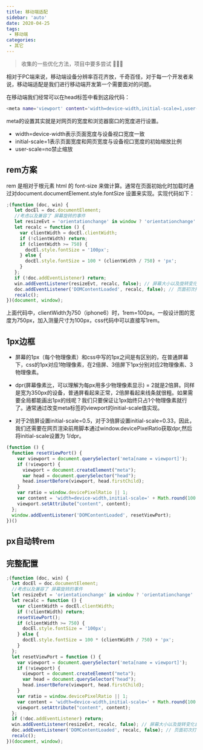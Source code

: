 ```yaml
---
title: 移动端适配
sidebar: 'auto'
date: 2020-04-25
tags:
 - 移动端
categories:
 - 其它
---
```


> 收集的一些优化方法，项目中要多尝试 🤔🤔🤔


<!-- more --> 
相对于PC端来说，移动端设备分辨率百花齐放，千奇百怪，对于每一个开发者来说，移动端适配是我们进行移动端开发第一个需要面对的问题。

在移动端我们经常可以在head标签中看到这段代码：
```bash
<meta name='viewport' content='width=device-width,initial-scale=1,user-scale=no' />
```
meta的设置其实就是对网页的宽度和浏览器窗口的宽度进行设置。
- width=device-width表示页面宽度与设备视口宽度一致
- initial-scale=1表示页面宽度和网页宽度与设备视口宽度的初始缩放比例
- user-scale=no禁止缩放

## rem方案
rem 是相对于根元素 html 的 font-size 来做计算。通常在页面初始化时加载时通过对document.documentElement.style.fontSize 设置来实现。实现代码如下：
```javascript
;(function (doc, win) {
   let docEl = doc.documentElement;
   //考虑以及兼容了 屏幕旋转的事件
   let resizeEvt = 'orientationchange' in window ? 'orientationchange' : 'resize';
   let recalc = function () {
     var clientWidth = docEl.clientWidth;
     if (!clientWidth) return;
     if (clientWidth >= 750) {
       docEl.style.fontSize = '100px';
     } else {
       docEl.style.fontSize = 100 * (clientWidth / 750) + 'px';
     }
   };
   if (!doc.addEventListener) return;
   win.addEventListener(resizeEvt, recalc, false); // 屏幕大小以及旋转变化自适应
   doc.addEventListener('DOMContentLoaded', recalc, false); // 页面初次打开自适应
   recalc();
})(document, window);
```
上面代码中，clientWidth为750（iphone6）时，1rem=100px。一般设计图的宽度为750px，加入测量尺寸为100px，css代码中可以直接写1rem。

## 1px边框
- 屏幕的1px（每个物理像素）和css中写的1px之间是有区别的，在普通屏幕下，css的1px对应1物理像素，在2倍屏、3倍屏下1px分别对应2物理像素、3物理像素。

- dpr(屏幕像素比，可以理解为每px用多少物理像素显示) = 2就是2倍屏。同样是宽为350px的设备，普通屏看起来正常，2倍屏看起来线条就很粗。如果需要全局都能画出1px的线呢？我们只要保证让1px始终只占1个物理像素就行了。通常通过改变meta标签的viewport的initial-scale值实现。
- 对于2倍屏设置initial-scale=0.5，对于3倍屏设置initial-scale=0.33，因此，我们还需要在网页渲染前用脚本通过window.devicePixelRatio获取dpr,然后将initial-scale设置为 1/dpr。
  
```javascript
(function () {
  function resetViewPort() {
    var viewport = document.querySelector('meta[name = viewport]');
    if (!viewport) {
      viewport = document.createElement("meta");
      var head = document.querySelector("head");
      head.insertBefore(viewport, head.firstChild);
    }
    var ratio = window.devicePixelRatio || 1;
    var content = 'width=device-width,initial-scale=' + Math.round(100 / ratio) / 100 + ',maximum-scale=1,user-scalable=no';
    viewport.setAttribute("content", content);
  };
  window.addEventListener('DOMContentLoaded', resetViewPort);
})()
```
## px自动转rem

## 完整配置
```javascript
;(function (doc, win) {
  let docEl = doc.documentElement;
  //考虑以及兼容了 屏幕旋转的事件
  let resizeEvt = 'orientationchange' in window ? 'orientationchange' : 'resize';
  let recalc = function () {
    var clientWidth = docEl.clientWidth;
    if (!clientWidth) return;
    resetViewPort();
    if (clientWidth >= 750) {
      docEl.style.fontSize = '100px';
    } else {
      docEl.style.fontSize = 100 * (clientWidth / 750) + 'px';
    }
  };
  let resetViewPort = function () {
    var viewport = document.querySelector('meta[name = viewport]');
    if (!viewport) {
      viewport = document.createElement("meta");
      var head = document.querySelector("head");
      head.insertBefore(viewport, head.firstChild);
    }
    var ratio = window.devicePixelRatio || 1;
    var content = 'width=device-width,initial-scale=' + Math.round(100 / ratio) / 100 + ',maximum-scale=1,user-scalable=no';
    viewport.setAttribute("content", content);
  };
  if (!doc.addEventListener) return;
  win.addEventListener(resizeEvt, recalc, false); // 屏幕大小以及旋转变化自适应
  doc.addEventListener('DOMContentLoaded', recalc, false); // 页面初次打开自适应
  recalc();
})(document, window);
```